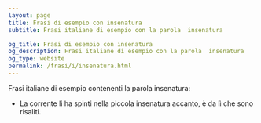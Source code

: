```yaml
---
layout: page
title: Frasi di esempio con insenatura 
subtitle: Frasi italiane di esempio con la parola  insenatura

og_title: Frasi di esempio con insenatura 
og_description: Frasi italiane di esempio con la parola  insenatura
og_type: website
permalink: /frasi/i/insenatura.html
---
```


Frasi italiane di esempio contenenti la parola insenatura:


- La corrente li ha spinti nella piccola insenatura accanto, è da lì che sono risaliti.
